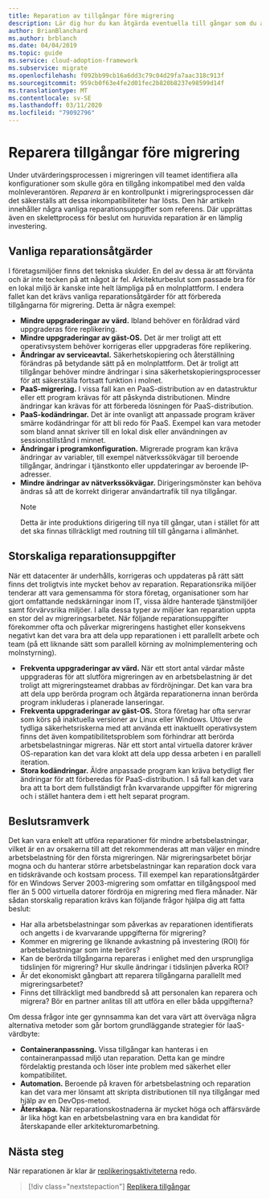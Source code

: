 ```yaml
---
title: Reparation av tillgångar före migrering
description: Lär dig hur du kan åtgärda eventuella till gångar som du anser är inkompatibla med den valda moln leverantören innan migreringen börjar.
author: BrianBlanchard
ms.author: brblanch
ms.date: 04/04/2019
ms.topic: guide
ms.service: cloud-adoption-framework
ms.subservice: migrate
ms.openlocfilehash: f092bb99cb16a6dd3c79c04d29fa7aac318c913f
ms.sourcegitcommit: 959cb0f63e4fe2d01fec2b820b8237e98599d14f
ms.translationtype: MT
ms.contentlocale: sv-SE
ms.lasthandoff: 03/11/2020
ms.locfileid: "79092796"
---
```

# <a name="remediate-assets-prior-to-migration"></a>Reparera tillgångar före migrering

Under utvärderingsprocessen i migreringen vill teamet identifiera alla konfigurationer som skulle göra en tillgång inkompatibel med den valda molnleverantören. *Reparera* är en kontrollpunkt i migreringsprocessen där det säkerställs att dessa inkompatibiliteter har lösts. Den här artikeln innehåller några vanliga reparationsuppgifter som referens. Där upprättas även en skelettprocess för beslut om huruvida reparation är en lämplig investering.

## <a name="common-remediation-tasks"></a>Vanliga reparationsåtgärder

I företagsmiljöer finns det tekniska skulder. En del av dessa är att förvänta och är inte tecken på att något är fel. Arkitekturbeslut som passade bra för en lokal miljö är kanske inte helt lämpliga på en molnplattform. I endera fallet kan det krävs vanliga reparationsåtgärder för att förbereda tillgångarna för migrering. Detta är några exempel:

- **Mindre uppgraderingar av värd.** Ibland behöver en föråldrad värd uppgraderas före replikering.
- **Mindre uppgraderingar av gäst-OS.** Det är mer troligt att ett operativsystem behöver korrigeras eller uppgraderas före replikering.
- **Ändringar av serviceavtal.** Säkerhetskopiering och återställning förändras på betydande sätt på en molnplattform. Det är troligt att tillgångar behöver mindre ändringar i sina säkerhetskopieringsprocesser för att säkerställa fortsatt funktion i molnet.
- **PaaS-migrering.** I vissa fall kan en PaaS-distribution av en datastruktur eller ett program krävas för att påskynda distributionen. Mindre ändringar kan krävas för att förbereda lösningen för PaaS-distribution.
- **PaaS-kodändringar.** Det är inte ovanligt att anpassade program kräver smärre kodändringar för att bli redo för PaaS. Exempel kan vara metoder som bland annat skriver till en lokal disk eller användningen av sessionstillstånd i minnet.
- **Ändringar i programkonfiguration.** Migrerade program kan kräva ändringar av variabler, till exempel nätverkssökvägar till beroende tillgångar, ändringar i tjänstkonto eller uppdateringar av beroende IP-adresser.
- **Mindre ändringar av nätverkssökvägar.** Dirigeringsmönster kan behöva ändras så att de korrekt dirigerar användartrafik till nya tillgångar.
    > [!NOTE]
    > Detta är inte produktions dirigering till nya till gångar, utan i stället för att det ska finnas tillräckligt med routning till till gångarna i allmänhet.

## <a name="large-scale-remediation-tasks"></a>Storskaliga reparationsuppgifter

När ett datacenter är underhålls, korrigeras och uppdateras på rätt sätt finns det troligtvis inte mycket behov av reparation. Reparationsrika miljöer tenderar att vara gemensamma för stora företag, organisationer som har gjort omfattande nedskärningar inom IT, vissa äldre hanterade tjänstmiljöer samt förvärvsrika miljöer. I alla dessa typer av miljöer kan reparation uppta en stor del av migreringsarbetet. När följande reparationsuppgifter förekommer ofta och påverkar migreringens hastighet eller konsekvens negativt kan det vara bra att dela upp reparationen i ett parallellt arbete och team (på ett liknande sätt som parallell körning av molnimplementering och molnstyrning).

- **Frekventa uppgraderingar av värd.** När ett stort antal värdar måste uppgraderas för att slutföra migreringen av en arbetsbelastning är det troligt att migreringsteamet drabbas av fördröjningar. Det kan vara bra att dela upp berörda program och åtgärda reparationerna innan berörda program inkluderas i planerade lanseringar.
- **Frekventa uppgraderingar av gäst-OS.** Stora företag har ofta servrar som körs på inaktuella versioner av Linux eller Windows. Utöver de tydliga säkerhetsriskerna med att använda ett inaktuellt operativsystem finns det även kompatibilitetsproblem som förhindrar att berörda arbetsbelastningar migreras. När ett stort antal virtuella datorer kräver OS-reparation kan det vara klokt att dela upp dessa arbeten i en parallell iteration.
- **Stora kodändringar.** Äldre anpassade program kan kräva betydligt fler ändringar för att förberedas för PaaS-distribution. I så fall kan det vara bra att ta bort dem fullständigt från kvarvarande uppgifter för migrering och i stället hantera dem i ett helt separat program.

## <a name="decision-framework"></a>Beslutsramverk

Det kan vara enkelt att utföra reparationer för mindre arbetsbelastningar, vilket är en av orsakerna till att det rekommenderas att man väljer en mindre arbetsbelastning för den första migreringen. När migreringsarbetet börjar mogna och du hanterar större arbetsbelastningar kan reparation dock vara en tidskrävande och kostsam process. Till exempel kan reparationsåtgärder för en Windows Server 2003-migrering som omfattar en tillgångspool med fler än 5 000 virtuella datorer fördröja en migrering med flera månader. När sådan storskalig reparation krävs kan följande frågor hjälpa dig att fatta beslut:

- Har alla arbetsbelastningar som påverkas av reparationen identifierats och angetts i de kvarvarande uppgifterna för migrering?
- Kommer en migrering ge liknande avkastning på investering (ROI) för arbetsbelastningar som inte berörs?
- Kan de berörda tillgångarna repareras i enlighet med den ursprungliga tidslinjen för migrering? Hur skulle ändringar i tidslinjen påverka ROI?
- Är det ekonomiskt gångbart att reparera tillgångarna parallellt med migreringsarbetet?
- Finns det tillräckligt med bandbredd så att personalen kan reparera och migrera? Bör en partner anlitas till att utföra en eller båda uppgifterna?

Om dessa frågor inte ger gynnsamma kan det vara värt att överväga några alternativa metoder som går bortom grundläggande strategier för IaaS-värdbyte:

- **Containeranpassning.** Vissa tillgångar kan hanteras i en containeranpassad miljö utan reparation. Detta kan ge mindre fördelaktig prestanda och löser inte problem med säkerhet eller kompatibilitet.
- **Automation.** Beroende på kraven för arbetsbelastning och reparation kan det vara mer lönsamt att skripta distributionen till nya tillgångar med hjälp av en DevOps-metod.
- **Återskapa.** När reparationskostnaderna är mycket höga och affärsvärde är lika högt kan en arbetsbelastning vara en bra kandidat för återskapande eller arkitekturomarbetning.

## <a name="next-steps"></a>Nästa steg

När reparationen är klar är [replikeringsaktiviteterna](./replicate.md) redo.

> [!div class="nextstepaction"]
> [Replikera tillgångar](./replicate.md)
